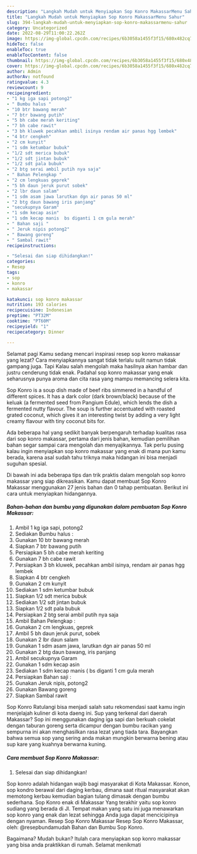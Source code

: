 ```yaml
---
description: "Langkah Mudah untuk Menyiapkan Sop Konro MakassarMenu Sahur"
title: "Langkah Mudah untuk Menyiapkan Sop Konro MakassarMenu Sahur"
slug: 394-langkah-mudah-untuk-menyiapkan-sop-konro-makassarmenu-sahur
category: Uncategorized
date: 2022-08-29T11:00:22.262Z
image: https://img-global.cpcdn.com/recipes/6b3058a1455f3f15/680x482cq70/sop-konro-makassar-foto-resep-utama.jpg
hideToc: false
enableToc: true
enableTocContent: false
thumbnail: https://img-global.cpcdn.com/recipes/6b3058a1455f3f15/680x482cq70/sop-konro-makassar-foto-resep-utama.jpg
cover: https://img-global.cpcdn.com/recipes/6b3058a1455f3f15/680x482cq70/sop-konro-makassar-foto-resep-utama.jpg
author: Admin
authorAv: notfound
ratingvalue: 4.3
reviewcount: 9
recipeingredient:
- "1 kg iga sapi potong2"
- " Bumbu halus "
- "10 btr bawang merah"
- "7 btr bawang putih"
- "5 bh cabe merah keriting"
- "7 bh cabe rawit"
- "3 bh kluwek pecahkan ambil isinya rendam air panas hgg lembek"
- "4 btr cengkeh"
- "2 cm kunyit"
- "1 sdm ketumbar bubuk"
- "1/2 sdt merica bubuk"
- "1/2 sdt jintan bubuk"
- "1/2 sdt pala bubuk"
- "2 btg serai ambil putih nya saja"
- " Bahan Pelengkap "
- "2 cm lengkuas geprek"
- "5 bh daun jeruk purut sobek"
- "2 lbr daun salam"
- "1 sdm asam jawa larutkan dgn air panas 50 ml"
- "2 btg daun bawang iris panjang"
- "secukupnya Garam"
- "1 sdm kecap asin"
- "1 sdm kecap manis  bs diganti 1 cm gula merah"
- " Bahan saji "
- " Jeruk nipis potong2"
- " Bawang goreng"
- " Sambal rawit"
recipeinstructions:

- "Selesai dan siap dihidangkan!"
categories:
- Resep
tags:
- sop
- konro
- makassar

katakunci: sop konro makassar 
nutrition: 193 calories
recipecuisine: Indonesian
preptime: "PT32M"
cooktime: "PT60M"
recipeyield: "1"
recipecategory: Dinner

---
```



Selamat pagi Kamu sedang mencari inspirasi resep sop konro makassar yang lezat? Cara menyiapkannya sangat tidak terlalu sulit namun tidak gampang juga. Tapi Kalau salah mengolah maka hasilnya akan hambar dan justru cenderung tidak enak. Padahal sop konro makassar yang enak seharusnya punya aroma dan cita rasa yang mampu memancing selera kita.


Sop Konro is a soup dish made of beef ribs simmered in a handful of different spices. It has a dark color (dark brown/black) because of the keluak (a fermented seed from Pangium Edule), which lends the dish a fermented nutty flavour. The soup is further accentuated with roasted grated coconut, which gives it an interesting twist by adding a very light creamy flavour with tiny coconut bits for.

Ada beberapa hal yang sedikit banyak berpengaruh terhadap kualitas rasa dari sop konro makassar, pertama dari jenis bahan, kemudian pemilihan bahan segar sampai cara mengolah dan menyajikannya. Tak perlu pusing kalau ingin menyiapkan sop konro makassar yang enak di mana pun kamu berada, karena asal sudah tahu triknya maka hidangan ini bisa menjadi suguhan spesial.


Di bawah ini ada beberapa tips dan trik praktis dalam mengolah sop konro makassar yang siap dikreasikan. Kamu dapat membuat Sop Konro Makassar menggunakan 27 jenis bahan dan 0 tahap pembuatan. Berikut ini cara untuk menyiapkan hidangannya.

<!--inarticleads1-->

##### Bahan-bahan dan bumbu yang digunakan dalam pembuatan Sop Konro Makassar:

1. Ambil 1 kg iga sapi, potong2
1. Sediakan  Bumbu halus :
1. Gunakan 10 btr bawang merah
1. Siapkan 7 btr bawang putih
1. Persiapkan 5 bh cabe merah keriting
1. Gunakan 7 bh cabe rawit
1. Persiapkan 3 bh kluwek, pecahkan ambil isinya, rendam air panas hgg lembek
1. Siapkan 4 btr cengkeh
1. Gunakan 2 cm kunyit
1. Sediakan 1 sdm ketumbar bubuk
1. Siapkan 1/2 sdt merica bubuk
1. Sediakan 1/2 sdt jintan bubuk
1. Siapkan 1/2 sdt pala bubuk
1. Persiapkan 2 btg serai ambil putih nya saja
1. Ambil  Bahan Pelengkap :
1. Gunakan 2 cm lengkuas, geprek
1. Ambil 5 bh daun jeruk purut, sobek
1. Gunakan 2 lbr daun salam
1. Gunakan 1 sdm asam jawa, larutkan dgn air panas 50 ml
1. Gunakan 2 btg daun bawang, iris panjang
1. Ambil secukupnya Garam
1. Gunakan 1 sdm kecap asin
1. Sediakan 1 sdm kecap manis ( bs diganti 1 cm gula merah
1. Persiapkan  Bahan saji :
1. Gunakan  Jeruk nipis, potong2
1. Gunakan  Bawang goreng
1. Siapkan  Sambal rawit


Sop Konro Ratulangi bisa menjadi salah satu rekomendasi saat kamu ingin menjelajah kuliner di kota daeng ini. Sup yang terkenal dari daerah Makassar? Sop ini menggunakan daging iga sapi dan berkuah cokelat dengan taburan goreng serta dicampur dengan bumbu racikan yang sempurna ini akan menghasilkan rasa lezat yang tiada tara. Bayangkan bahwa semua sop yang sering anda makan mungkin berwarna bening atau sup kare yang kuahnya berwarna kuning. 

<!--inarticleads2-->

##### Cara membuat Sop Konro Makassar:


1. Selesai dan siap dihidangkan!

Sop konro adalah hidangan wajib bagi masyarakat di Kota Makassar. Konon, sop kondro berawal dari daging kerbau, dimana saat ritual masyarakat akan memotong kerbau kemudian bagian tulang dimasak dengan bumbu sederhana. Sop Konro enak di Makassar Yang terakhir yaitu sop konro sudiang yang berada di Jl. Tempat makan yang satu ini juga menawarkan sop konro yang enak dan lezat sehingga Anda juga dapat mencicipinya dengan nyaman. Resep Sop Konro Makassar Resep Sop Konro Makassar, oleh: @resepbundamudah⁣ Bahan dan Bumbu Sop Konro. 

Bagaimana? Mudah bukan? Itulah cara menyiapkan sop konro makassar yang bisa anda praktikkan di rumah. Selamat menikmati
